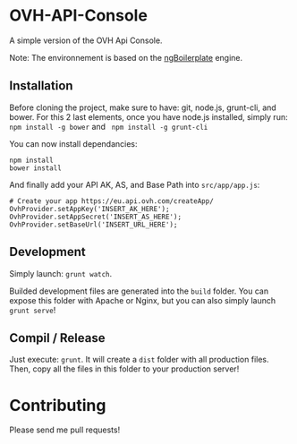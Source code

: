 # OVH-API-Console

A simple version of the OVH Api Console.

Note: The environnement is based on the [ngBoilerplate](https://github.com/ngbp/ngbp) engine.

## Installation

Before cloning the project, make sure to have: git, node.js, grunt-cli, and bower.
For this 2 last elements, once you have node.js installed, simply run:
`npm install -g bower` and ` npm install -g grunt-cli` 

You can now install dependancies:
```shell
npm install
bower install
```

And finally add your API AK, AS, and Base Path into `src/app/app.js`:
```
# Create your app https://eu.api.ovh.com/createApp/
OvhProvider.setAppKey('INSERT_AK_HERE');
OvhProvider.setAppSecret('INSERT_AS_HERE');
OvhProvider.setBaseUrl('INSERT_URL_HERE');
```

## Development

Simply launch: `grunt watch`.

Builded development files are generated into the `build` folder.
You can expose this folder with Apache or Nginx, but you can also simply launch `grunt serve`!

## Compil / Release

Just execute: `grunt`. It will create a `dist` folder with all production files.
Then, copy all the files in this folder to your production server!

# Contributing

Please send me pull requests!
